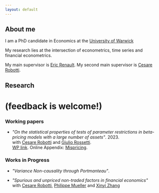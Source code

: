 ```yaml
---
layout: default
---
```


## About me

I am a PhD candidate in Economics at the [University of Warwick](https://warwick.ac.uk/fac/soc/economics/) 

My research lies at the intersection of econometrics, time series and financial econometrics.

My main supervisor is [Eric Renault](https://warwick.ac.uk/fac/soc/economics/staff/emrrenault/#). My second main supervisor is [Cesare Robotti](https://www.cesarerobotti.com).

## Research

# **(feedback is welcome!)**

### Working papers

- *"On the statistical properties of tests of parameter restrictions in beta-pricing models with a large number of assets"*. 2023. \
with [Cesare Robotti](https://www.cesarerobotti.com) and [Giulio Rossetti](https://giuliorossetti94.github.io).  \
[WP link](https://www.dropbox.com/s/z5v7g2pi2rl3sz1/Rossetti_Andriollo_Robotti.pdf?dl=0). Online Appendix: [Mispricing](https://www.dropbox.com/s/6uhz62iu0fahm11/output_misspricing.pdf?dl=0).

### Works in Progress

- *"Variance Non-causality through Portmanteau"*. 

- *"Spurious and unpriced non-traded factors in financial economics"* \
with [Cesare Robotti](https://www.cesarerobotti.com), [Philippe Mueller](https://sites.google.com/site/philippebmueller/) and [Xinyi Zhang](https://warwick.ac.uk/fac/soc/wbs/subjects/finance/faculty1/phd_students/xinyi-zhang/) 
